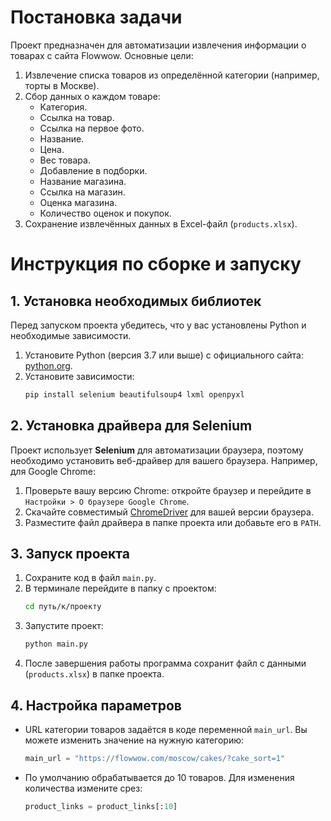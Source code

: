 # Постановка задачи

Проект предназначен для автоматизации извлечения информации о товарах с сайта Flowwow. 
Основные цели:
1. Извлечение списка товаров из определённой категории (например, торты в Москве).
2. Сбор данных о каждом товаре:
   - Категория.
   - Ссылка на товар.
   - Ссылка на первое фото.
   - Название.
   - Цена.
   - Вес товара.
   - Добавление в подборки.
   - Название магазина.
   - Ссылка на магазин.
   - Оценка магазина.
   - Количество оценок и покупок.
3. Сохранение извлечённых данных в Excel-файл (`products.xlsx`).

# Инструкция по сборке и запуску

## 1. Установка необходимых библиотек

Перед запуском проекта убедитесь, что у вас установлены Python и необходимые зависимости.

1. Установите Python (версия 3.7 или выше) с официального сайта: [python.org](https://www.python.org/).
2. Установите зависимости:
   ```bash
   pip install selenium beautifulsoup4 lxml openpyxl
   ```

## 2. Установка драйвера для Selenium

Проект использует **Selenium** для автоматизации браузера, поэтому необходимо установить веб-драйвер для вашего браузера. Например, для Google Chrome:

1. Проверьте вашу версию Chrome: откройте браузер и перейдите в `Настройки > О браузере Google Chrome`.
2. Скачайте совместимый [ChromeDriver](https://chromedriver.chromium.org/downloads) для вашей версии браузера.
3. Разместите файл драйвера в папке проекта или добавьте его в `PATH`.

## 3. Запуск проекта

1. Сохраните код в файл `main.py`.
2. В терминале перейдите в папку с проектом:
   ```bash
   cd путь/к/проекту
   ```
3. Запустите проект:
   ```bash
   python main.py
   ```
4. После завершения работы программа сохранит файл с данными (`products.xlsx`) в папке проекта.

## 4. Настройка параметров

- URL категории товаров задаётся в коде переменной `main_url`. Вы можете изменить значение на нужную категорию:
  ```python
  main_url = "https://flowwow.com/moscow/cakes/?cake_sort=1"
  ```
- По умолчанию обрабатывается до 10 товаров. Для изменения количества измените срез:
  ```python
  product_links = product_links[:10]
  
